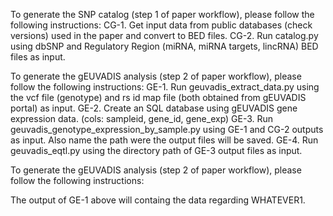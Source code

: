 To generate the SNP catalog (step 1 of paper workflow), please follow the following instructions:
CG-1. Get input data from public databases (check versions) used in the paper and convert to BED files.
CG-2. Run catalog.py using dbSNP and Regulatory Region (miRNA, miRNA targets, lincRNA) BED files as input.

To generate the gEUVADIS analysis (step 2 of paper workflow), please follow the following instructions:
GE-1. Run geuvadis_extract_data.py using the vcf file (genotype) and rs id map file (both obtained from gEUVADIS portal) as input.
GE-2. Create an SQL database using gEUVADIS gene expression data. (cols: sampleid, gene_id, gene_exp)
GE-3. Run geuvadis_genotype_expression_by_sample.py using GE-1 and CG-2 outputs as input. Also name the path were the output files will be saved.
GE-4. Run geuvadis_eqtl.py using the directory path of GE-3 output files as input.

To generate the gEUVADIS analysis (step 2 of paper workflow), please follow the following instructions:

The output of GE-1 above will containg the data regarding WHATEVER1.
